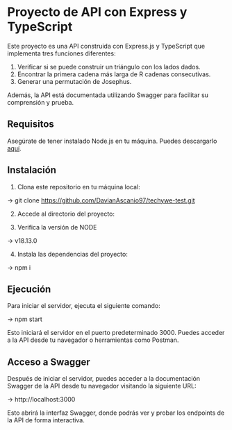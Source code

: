 # Proyecto de API con Express y TypeScript

Este proyecto es una API construida con Express.js y TypeScript que implementa tres funciones diferentes:
1. Verificar si se puede construir un triángulo con los lados dados.
2. Encontrar la primera cadena más larga de R cadenas consecutivas.
3. Generar una permutación de Josephus.

Además, la API está documentada utilizando Swagger para facilitar su comprensión y prueba.

## Requisitos

Asegúrate de tener instalado Node.js en tu máquina. Puedes descargarlo [aquí](https://nodejs.org/).

## Instalación

1. Clona este repositorio en tu máquina local:

-> git clone https://github.com/DavianAscanio97/techywe-test.git

2. Accede al directorio del proyecto:

3. Verifica la versión de NODE

-> v18.13.0

4. Instala las dependencias del proyecto:

-> npm i

## Ejecución

Para iniciar el servidor, ejecuta el siguiente comando:

-> npm start

Esto iniciará el servidor en el puerto predeterminado 3000. Puedes acceder a la API desde tu navegador o herramientas como Postman.

## Acceso a Swagger

Después de iniciar el servidor, puedes acceder a la documentación Swagger de la API desde tu navegador visitando la siguiente URL:

-> http://localhost:3000

Esto abrirá la interfaz Swagger, donde podrás ver y probar los endpoints de la API de forma interactiva.



